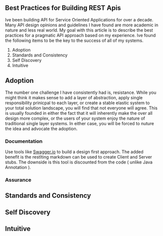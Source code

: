 
Best Practices for Building REST Apis
---

Ive been building API for Service Oriented Applications for over a decade. Many API design opinions and guidelines I have found are more academic in nature and less real world. My goal with this article is to describe the best practices for a pragmatic API approach based on my experience. Ive found the following items to be the key to the success of all of my systems.

1. Adoption
2. Standards and Consistency
3. Self Discovery
4. Intuitive

## Adoption

The number one challenge I have consistently had is, resistance. While you might think it makes sense to add a layer of abstraction, apply single responsibility prinicpal to each layer, or create a stable elastic system to your total solution landscape, you will find that not everyone will agree. This is usually founded in either the fact that it will inherently make the over all design more complex, or the users of your system enjoy the nature of traditional single layer systems. In either case, you will be forced to nuture the idea and advocate the adoption.

### Documentation

Use tools like [Swagger.io](http://Swagger.io) to build a design first approach. The added benefit is the restlting markdown can be used to create Client and Server stubs. The downside is this tool is discounted from the code ( unlike Java Annotation ).

### Assurance
### 

## Standards and Consistency

## Self Discovery

## Intuitive
